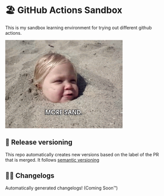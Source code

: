 # 🏖 GitHub Actions Sandbox

This is my sandbox learning environment for trying out different github actions.

<img src="images/sandbox.gif">


## 🌈 Release versioning

This repo automatically creates new versions based on the label of the PR that is merged.
It follows [semantic versioning](https://semver.org/)

## ✍🏻 Changelogs

Automatically generated changelogs! (Coming Soon™️)